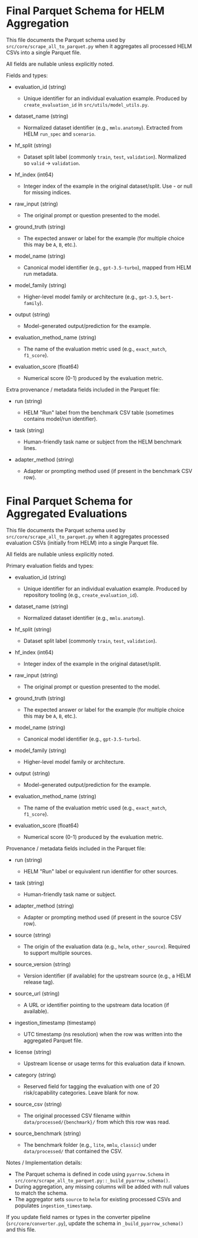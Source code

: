 # Final Parquet Schema for HELM Aggregation

This file documents the Parquet schema used by `src/core/scrape_all_to_parquet.py` when it
aggregates all processed HELM CSVs into a single Parquet file.

All fields are nullable unless explicitly noted.

Fields and types:

- evaluation_id (string)
  - Unique identifier for an individual evaluation example. Produced by `create_evaluation_id` in `src/utils/model_utils.py`.

- dataset_name (string)
  - Normalized dataset identifier (e.g., `mmlu.anatomy`). Extracted from HELM `run_spec` and `scenario`.

- hf_split (string)
  - Dataset split label (commonly `train`, `test`, `validation`). Normalized so `valid` -> `validation`.

- hf_index (int64)
  - Integer index of the example in the original dataset/split. Use - or null for missing indices.

- raw_input (string)
  - The original prompt or question presented to the model.

- ground_truth (string)
  - The expected answer or label for the example (for multiple choice this may be `A`, `B`, etc.).

- model_name (string)
  - Canonical model identifier (e.g., `gpt-3.5-turbo`), mapped from HELM run metadata.

- model_family (string)
  - Higher-level model family or architecture (e.g., `gpt-3.5`, `bert-family`).

- output (string)
  - Model-generated output/prediction for the example.

- evaluation_method_name (string)
  - The name of the evaluation metric used (e.g., `exact_match`, `f1_score`).

- evaluation_score (float64)
  - Numerical score (0-1) produced by the evaluation metric.

Extra provenance / metadata fields included in the Parquet file:

- run (string)
  - HELM "Run" label from the benchmark CSV table (sometimes contains model/run identifier).

- task (string)
  - Human-friendly task name or subject from the HELM benchmark lines.

- adapter_method (string)
  - Adapter or prompting method used (if present in the benchmark CSV row).

# Final Parquet Schema for Aggregated Evaluations

This file documents the Parquet schema used by `src/core/scrape_all_to_parquet.py` when it
aggregates processed evaluation CSVs (initially from HELM) into a single Parquet file.

All fields are nullable unless explicitly noted.

Primary evaluation fields and types:

- evaluation_id (string)
  - Unique identifier for an individual evaluation example. Produced by repository tooling (e.g., `create_evaluation_id`).

- dataset_name (string)
  - Normalized dataset identifier (e.g., `mmlu.anatomy`).

- hf_split (string)
  - Dataset split label (commonly `train`, `test`, `validation`).

- hf_index (int64)
  - Integer index of the example in the original dataset/split.

- raw_input (string)
  - The original prompt or question presented to the model.

- ground_truth (string)
  - The expected answer or label for the example (for multiple choice this may be `A`, `B`, etc.).

- model_name (string)
  - Canonical model identifier (e.g., `gpt-3.5-turbo`).

- model_family (string)
  - Higher-level model family or architecture.

- output (string)
  - Model-generated output/prediction for the example.

- evaluation_method_name (string)
  - The name of the evaluation metric used (e.g., `exact_match`, `f1_score`).

- evaluation_score (float64)
  - Numerical score (0-1) produced by the evaluation metric.

Provenance / metadata fields included in the Parquet file:

- run (string)
  - HELM "Run" label or equivalent run identifier for other sources.

- task (string)
  - Human-friendly task name or subject.

- adapter_method (string)
  - Adapter or prompting method used (if present in the source CSV row).

- source (string)
  - The origin of the evaluation data (e.g., `helm`, `other_source`). Required to support multiple sources.

- source_version (string)
  - Version identifier (if available) for the upstream source (e.g., a HELM release tag).

- source_url (string)
  - A URL or identifier pointing to the upstream data location (if available).

- ingestion_timestamp (timestamp)
  - UTC timestamp (ns resolution) when the row was written into the aggregated Parquet file.

- license (string)
  - Upstream license or usage terms for this evaluation data if known.

- category (string)
  - Reserved field for tagging the evaluation with one of 20 risk/capability categories. Leave blank for now.

- source_csv (string)
  - The original processed CSV filename within `data/processed/{benchmark}/` from which this row was read.

- source_benchmark (string)
  - The benchmark folder (e.g., `lite`, `mmlu`, `classic`) under `data/processed/` that contained the CSV.

Notes / Implementation details:

- The Parquet schema is defined in code using `pyarrow.Schema` in `src/core/scrape_all_to_parquet.py::_build_pyarrow_schema()`.
- During aggregation, any missing columns will be added with null values to match the schema.
- The aggregator sets `source` to `helm` for existing processed CSVs and populates `ingestion_timestamp`.

If you update field names or types in the converter pipeline (`src/core/converter.py`), update the
schema in `_build_pyarrow_schema()` and this file.
